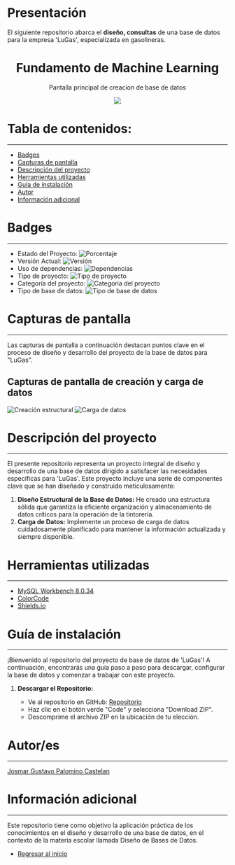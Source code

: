 # Presentación

El siguiente repositorio abarca el **diseño, consultas** de una base de datos para la empresa 'LuGas', especializada en gasolineras.

<h1 align="center"> Fundamento de Machine Learning </h1>
<p align="center"> Pantalla principal de creacion de base de datos </p>
<p align="center"><img src="README/1_Pantalla_Inicial.png"/></p>

# Tabla de contenidos:

---

- [Badges](#badges)
- [Capturas de pantalla](#capturas-de-pantalla)
- [Descripción del proyecto](#descripción-del-proyecto)
- [Herramientas utilizadas](#herramientas-utilizadas)
- [Guía de instalación](#guía-de-instalación)
- [Autor](#autores)
- [Información adicional](#información-adicional)

# Badges

---

- Estado del Proyecto: ![Porcentaje](https://img.shields.io/badge/Porcentaje-80%25-green)
- Versión Actual: ![Versión](https://img.shields.io/badge/Versi%C3%B3n-1.0.1-%23AED6F1)
- Uso de dependencias: ![Dependencias](https://img.shields.io/badge/Dependencia-Ninguna-%23F9853F)
- Tipo de proyecto: ![Tipo de proyecto](https://img.shields.io/badge/Tipo%20de%20proyecto-Base%20de%20datos-%23EBDEF0)
- Categoría del proyecto: ![Categoria del proyecto](https://img.shields.io/badge/Categor%C3%ADa-Servicios%20para%20autos-%23FAD7A0%20)
- Tipo de base de datos: ![Tipo de base de datos](https://img.shields.io/badge/Base%20de%20datos-MySQL-%20%2382E0AA%20)

# Capturas de pantalla

---

Las capturas de pantalla a continuación destacan puntos clave en el proceso de diseño y desarrollo del proyecto de la base de datos para "LuGas".

## Capturas de pantalla de creación y carga de datos

![Creación estructural](README/3_Creadion_BD.png)
![Carga de datos](README/4_Carga_Datos.png)

# Descripción del proyecto

---

El presente repositorio representa un proyecto integral de diseño y desarrollo de una base de datos dirigido a satisfacer las necesidades específicas para 'LuGas'. Este proyecto incluye una serie de componentes clave que se han diseñado y construido meticulosamente:

1. **Diseño Estructural de la Base de Datos:** He creado una estructura sólida que garantiza la eficiente organización y almacenamiento de datos críticos para la operación de la tintorería.
2. **Carga de Datos:** Implemente un proceso de carga de datos cuidadosamente planificado para mantener la información actualizada y siempre disponible.

# Herramientas utilizadas

---

- [MySQL Workbench 8.0.34](https://dev.mysql.com/downloads/workbench/)
- [ColorCode](https://htmlcolorcodes.com/es/)
- [Shields.io](https://shields.io/badges/static-badge)

# Guía de instalación

---

¡Bienvenido al repositorio del proyecto de base de datos de 'LuGas'! A continuación, encontrarás una guía paso a paso para descargar, configurar la base de datos y comenzar a trabajar con este proyecto.

1. **Descargar el Repositorio:**

   - Ve al repositorio en GitHub: [Repositorio](https://github.com/Josmar360/Base_Datos_LuGas)
   - Haz clic en el botón verde "Code" y selecciona "Download ZIP".
   - Descomprime el archivo ZIP en la ubicación de tu elección.

# Autor/es

---

[Josmar Gustavo Palomino Castelan](https://linktr.ee/josmar360)

# Información adicional

---

Este repositorio tiene como objetivo la aplicación práctica de los conocimientos en el diseño y desarrollo de una base de datos, en el contexto de la materia escolar llamada Diseño de Bases de Datos.

- [Regresar al inicio](#presentación)
